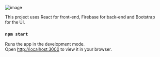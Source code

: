 ![image](https://user-images.githubusercontent.com/68274794/151677454-e7ce7667-8987-4ae6-b6f7-1675c262e143.png)

This project uses React for front-end, Firebase for back-end and Bootstrap for the UI.

### `npm start`

Runs the app in the development mode.\
Open [http://localhost:3000](http://localhost:3000) to view it in your browser.

